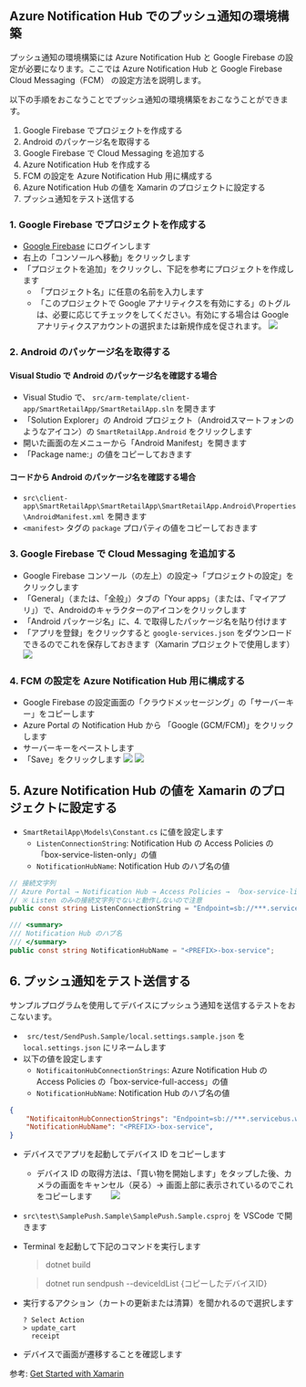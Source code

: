 ## Azure Notification Hub でのプッシュ通知の環境構築
プッシュ通知の環境構築には Azure Notification Hub と Google Firebase の設定が必要になります。ここでは Azure Notification Hub と Google Firebase Cloud Messaging（FCM） の設定方法を説明します。

以下の手順をおこなうことでプッシュ通知の環境構築をおこなうことができます。

1. Google Firebase でプロジェクトを作成する
1. Android のパッケージ名を取得する
1. Google Firebase で Cloud Messaging を追加する
1. Azure Notification Hub を作成する
1. FCM の設定を Azure Notification Hub 用に構成する
1. Azure Notification Hub の値を Xamarin のプロジェクトに設定する
1. プッシュ通知をテスト送信する

### 1. Google Firebase でプロジェクトを作成する

- [Google Firebase](https://firebase.google.com/?hl=ja) にログインします
- 右上の「コンソールへ移動」をクリックします
- 「プロジェクトを追加」をクリックし、下記を参考にプロジェクトを作成します
  - 「プロジェクト名」に任意の名前を入力します
  - 「このプロジェクトで Google アナリティクスを有効にする」のトグルは、必要に応じてチェックをしてください。有効にする場合は Google アナリティクスアカウントの選択または新規作成を促されます。
![](images/notification-hubs-005.png)

### 2. Android のパッケージ名を取得する

#### Visual Studio で Android のパッケージ名を確認する場合

- Visual Studio で、 `src/arm-template/client-app/SmartRetailApp/SmartRetailApp.sln` を開きます
- 「Solution Explorer」の Android プロジェクト（Androidスマートフォンのようなアイコン）の `SmartRetailApp.Android` をクリックします
- 開いた画面の左メニューから「Android Manifest」を開きます
- 「Package name:」の値をコピーしておきます

#### コードから Android のパッケージ名を確認する場合

- `src\client-app\SmartRetailApp\SmartRetailApp\SmartRetailApp.Android\Properties\AndroidManifest.xml` を開きます
- `<manifest>` タグの `package` プロパティの値をコピーしておきます

### 3. Google Firebase で Cloud Messaging を追加する

- Google Firebase コンソール（の左上）の設定→「プロジェクトの設定」をクリックします
- 「General」（または、「全般」）タブの「Your apps」（または、「マイアプリ」）で、Androidのキャラクターのアイコンをクリックします
- 「Android パッケージ名」に、4. で取得したパッケージ名を貼り付けます
- 「アプリを登録」をクリックすると `google-services.json` をダウンロードできるのでこれを保存しておきます（Xamarin プロジェクトで使用します）
![](images/notification-hubs-006.png)

### 4. FCM の設定を Azure Notification Hub 用に構成する

- Google Firebase の設定画面の「クラウドメッセージング」の「サーバーキー」をコピーします
- Azure Portal の Notification Hub から 「Google (GCM/FCM)」をクリックします
- サーバーキーをペーストします
- 「Save」をクリックします
![](images/notification-hubs-007.png)
![](images/notification-hubs-008.png)


## 5. Azure Notification Hub の値を Xamarin のプロジェクトに設定する
- `SmartRetailApp\Models\Constant.cs` に値を設定します
  - `ListenConnectionString`: Notification Hub の Access Policies の「box-service-listen-only」の値
  - `NotificationHubName`: Notification Hub のハブ名の値

```cs
// 接続文字列
// Azure Portal → Notification Hub → Access Policies → 「box-service-listen-only」の値
// ※ Listen のみの接続文字列でないと動作しないので注意
public const string ListenConnectionString = "Endpoint=sb://***.servicebus.windows.net/;SharedAccessKeyName=box-service-listen-only;SharedAccessKey=***";

/// <summary>
/// Notification Hub のハブ名
/// </summary>
public const string NotificationHubName = "<PREFIX>-box-service";
```

## 6. プッシュ通知をテスト送信する
サンプルプログラムを使用してデバイスにプッシュう通知を送信するテストをおこないます。
- ` src/test/SendPush.Sample/local.settings.sample.json` を `local.settings.json` にリネームします
- 以下の値を設定します
  - `NotificaitonHubConnectionStrings`: Azure Notification Hub の Access Policies の「box-service-full-access」の値
  - `NotificationHubName`: Notification Hub のハブ名の値
```json
{
    "NotificaitonHubConnectionStrings": "Endpoint=sb://***.servicebus.windows.net/;SharedAccessKeyName=box-service-full-access;SharedAccessKey=***",
    "NotificationHubName": "<PREFIX>-box-service",
}
```
  - デバイスでアプリを起動してデバイス ID をコピーします
    - デバイス ID の取得方法は、「買い物を開始します」をタップした後、カメラの画面をキャンセル（戻る）→ 画面上部に表示されているのでこれをコピーします
　　![](images/notification-hubs-009.png)
  - `src\test\SamplePush.Sample\SamplePush.Sample.csproj` を VSCode で開きます
  - Terminal を起動して下記のコマンドを実行します
    > dotnet build
    
    > dotnet run sendpush --deviceIdList {コピーしたデバイスID}
  - 実行するアクション（カートの更新または清算）を聞かれるので選択します
    ```
    ? Select Action
    > update_cart
      receipt
    ```
  - デバイスで画面が遷移することを確認します


参考: [Get Started with Xamarin](https://docs.microsoft.com/en-us/appcenter/sdk/getting-started/xamarin)

